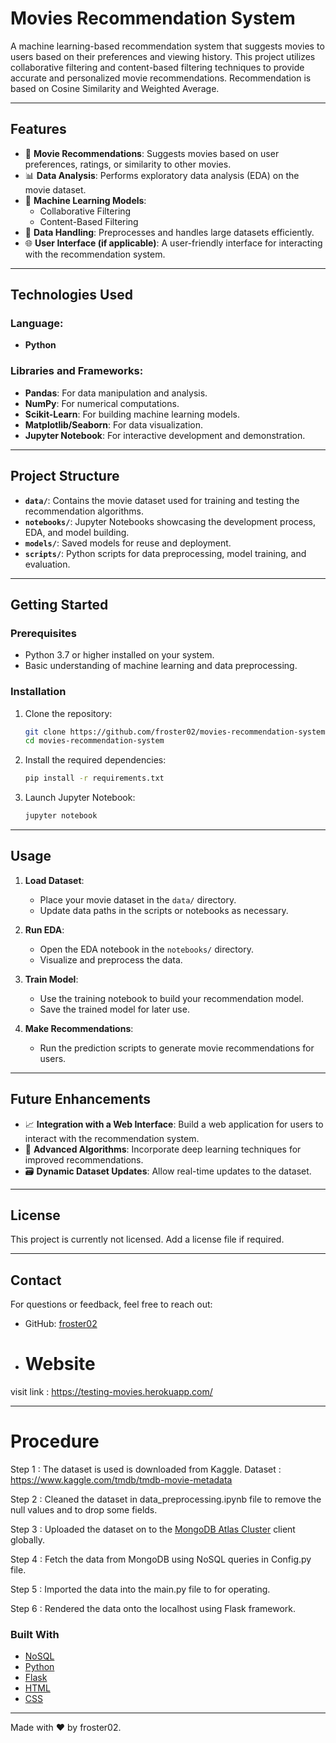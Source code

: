 # Movies Recommendation System

A machine learning-based recommendation system that suggests movies to users based on their preferences and viewing history. This project utilizes collaborative filtering and content-based filtering techniques to provide accurate and personalized movie recommendations.
Recommendation is based on Cosine Similarity and Weighted Average.

---

## Features

- 🎥 **Movie Recommendations**: Suggests movies based on user preferences, ratings, or similarity to other movies.
- 📊 **Data Analysis**: Performs exploratory data analysis (EDA) on the movie dataset.
- 🧠 **Machine Learning Models**:
  - Collaborative Filtering
  - Content-Based Filtering
- 📂 **Data Handling**: Preprocesses and handles large datasets efficiently.
- 🌐 **User Interface (if applicable)**: A user-friendly interface for interacting with the recommendation system.

---

## Technologies Used

### Language:
- **Python**

### Libraries and Frameworks:
- **Pandas**: For data manipulation and analysis.
- **NumPy**: For numerical computations.
- **Scikit-Learn**: For building machine learning models.
- **Matplotlib/Seaborn**: For data visualization.
- **Jupyter Notebook**: For interactive development and demonstration.

---

## Project Structure

- **`data/`**: Contains the movie dataset used for training and testing the recommendation algorithms.
- **`notebooks/`**: Jupyter Notebooks showcasing the development process, EDA, and model building.
- **`models/`**: Saved models for reuse and deployment.
- **`scripts/`**: Python scripts for data preprocessing, model training, and evaluation.

---

## Getting Started

### Prerequisites

- Python 3.7 or higher installed on your system.
- Basic understanding of machine learning and data preprocessing.

### Installation

1. Clone the repository:
   ```bash
   git clone https://github.com/froster02/movies-recommendation-system.git
   cd movies-recommendation-system
   ```

2. Install the required dependencies:
   ```bash
   pip install -r requirements.txt
   ```

3. Launch Jupyter Notebook:
   ```bash
   jupyter notebook
   ```

---

## Usage

1. **Load Dataset**:
   - Place your movie dataset in the `data/` directory.
   - Update data paths in the scripts or notebooks as necessary.

2. **Run EDA**:
   - Open the EDA notebook in the `notebooks/` directory.
   - Visualize and preprocess the data.

3. **Train Model**:
   - Use the training notebook to build your recommendation model.
   - Save the trained model for later use.

4. **Make Recommendations**:
   - Run the prediction scripts to generate movie recommendations for users.

---

## Future Enhancements

- 📈 **Integration with a Web Interface**: Build a web application for users to interact with the recommendation system.
- 🤖 **Advanced Algorithms**: Incorporate deep learning techniques for improved recommendations.
- 🗃️ **Dynamic Dataset Updates**: Allow real-time updates to the dataset.

---

## License

This project is currently not licensed. Add a license file if required.

---

## Contact

For questions or feedback, feel free to reach out:

- GitHub: [froster02](https://github.com/froster02)
- # Website
visit link : https://testing-movies.herokuapp.com/

---
# Procedure

Step 1 : The dataset is used is downloaded from Kaggle.
         Dataset : https://www.kaggle.com/tmdb/tmdb-movie-metadata
       
Step 2 : Cleaned the dataset in data_preprocessing.ipynb file to remove the null values and to drop some fields.

Step 3 : Uploaded the dataset on to the [MongoDB Atlas Cluster]() client globally.

Step 4 : Fetch the data from MongoDB using NoSQL queries in Config.py file.

Step 5 : Imported the data into the main.py file to for operating.

Step 6 : Rendered the data onto the localhost using Flask framework.


### Built With

* [NoSQL]()
* [Python]()
* [Flask]()
* [HTML]()
* [CSS]()
---

Made with ❤️ by froster02.
